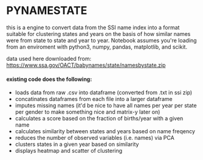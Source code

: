 # PYNAMESTATE

this is a engine to convert data from the SSI name index into a format suitable for clustering states and years on the basis of how similar names were from state to state and year to year.  Notebook assumes you're loading from an enviroment with python3, numpy, pandas, matplotlib, and scikit. 

data used here downloaded from: https://www.ssa.gov/OACT/babynames/state/namesbystate.zip

#### existing code does the following: 
- loads data from raw .csv into dataframe (converted from .txt in ssi zip)
- concatinates dataframes from each file into a larger dataframe
- imputes missing names (it'd be nice to have all names per year per state per gender to make something nice and matrix-y later on)
- calculates a score based on the fraction of births/year with a given name
- calculates similarity between states and years based on name freqency
- reduces the number of observed variables (i.e. names) via PCA
- clusters states in a given year based on similarity
- displays heatmap and scatter of clustering